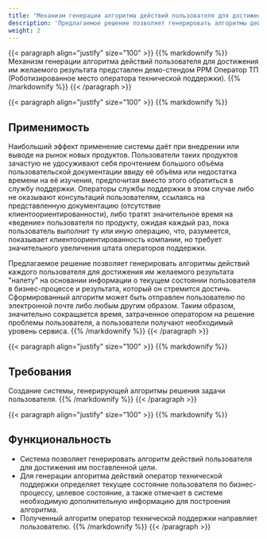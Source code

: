 ```yaml
---
title: "Механизм генерации алгоритма действий пользователя для достижения им желаемого результата"
description: 'Предлагаемое решение позволяет генерировать алгоритмы действий каждого пользователя для достижения им желаемого результата "налету" на основании информации о текущем состоянии пользователя в бизнес-процессе и результата, который он стремится достичь.'
weight: 2
---
```


{{< paragraph align="justify" size="100" >}}
{{% markdownify %}}
Механизм генерации алгоритма действий пользователя для достижения им желаемого результата представлен демо-стендом РРМ Оператор ТП (Роботизированное место оператора технической поддержки).
{{% /markdownify %}}
{{< /paragraph >}}

{{< paragraph align="justify" size="100" >}}
{{% markdownify %}}
## Применимость

Наибольший эффект применение системы даёт при внедрении или выводе на рынок новых продуктов. Пользователи таких продуктов зачастую не удосуживают себя прочтением большого объёма пользовательской документации ввиду её объёма или недостатка времени на её изучения, предпочитая вместо этого обратиться в службу поддержки. Операторы службы поддержки в этом случае либо не оказывают консультаций пользователям, ссылаясь на представленную документацию (отсутствие клиентоориентированности), либо тратят значительное время на «ведение» пользователя по продукту, ожидая каждый раз, пока пользователь выполнит ту или иную операцию, что, разумеется, показывает клиентоориентированность компании, но требует значительного увеличения штата операторов поддержки.

Предлагаемое решение позволяет генерировать алгоритмы действий каждого пользователя для достижения им желаемого результата "налету" на основании информации о текущем состоянии пользователя в бизнес-процессе и результата, который он стремится достичь. Сформированный алгоритм может быть отправлен пользователю по электронной почте либо любым другим образом. Таким образом, значительно сокращается время, затраченное оператором на решение проблемы пользователя, а пользователи получают необходимый уровень сервиса.
{{% /markdownify %}}
{{< /paragraph >}}

{{< paragraph align="justify" size="100" >}}
{{% markdownify %}}
## Требования

Создание системы, генерирующей алгоритмы решения задачи пользователя.
{{% /markdownify %}}
{{< /paragraph >}}

{{< paragraph align="justify" size="100" >}}
{{% markdownify %}}
## Функциональность

- Система позволяет генерировать алгоритм действий пользователя для достижения им поставленной цели.
- Для генерации алгоритма действий оператор технической поддержки определяет текущее состояние пользователя по бизнес-процессу, целевое состояние, а также отмечает в системе необходимую дополнительную информацию для построения алгоритма.
- Полученный алгоритм оператор технической поддержки направляет пользователю.
{{% /markdownify %}}
{{< /paragraph >}}
